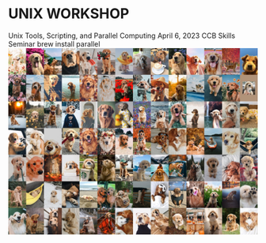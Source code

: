 # UNIX WORKSHOP
Unix Tools, Scripting, and Parallel Computing
April 6, 2023 CCB Skills Seminar
brew install parallel
<img src="https://github.com/lpipes/unix_workshop/blob/main/il_1588xN.3400668553_5ksh.jpg?raw=true">
